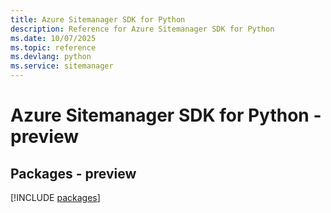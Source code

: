 ```yaml
---
title: Azure Sitemanager SDK for Python
description: Reference for Azure Sitemanager SDK for Python
ms.date: 10/07/2025
ms.topic: reference
ms.devlang: python
ms.service: sitemanager
---
```

# Azure Sitemanager SDK for Python - preview
## Packages - preview
[!INCLUDE [packages](sitemanager-index.md)]